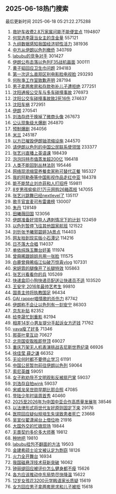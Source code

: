 ## 2025-06-18热门搜索 
最后更新时间 2025-06-18 05:21:22.275288 
1. [救护车收费2.8万家属问能不能便宜点](https://s.weibo.com/weibo?q=%23%E6%95%91%E6%8A%A4%E8%BD%A6%E6%94%B6%E8%B4%B92.8%E4%B8%87%E5%AE%B6%E5%B1%9E%E9%97%AE%E8%83%BD%E4%B8%8D%E8%83%BD%E4%BE%BF%E5%AE%9C%E7%82%B9%23&t=31&band_rank=1&Refer=top) 1194807
1. [何炅选李晟当女主的含金量](https://s.weibo.com/weibo?q=%E4%BD%95%E7%82%85%E9%80%89%E6%9D%8E%E6%99%9F%E5%BD%93%E5%A5%B3%E4%B8%BB%E7%9A%84%E5%90%AB%E9%87%91%E9%87%8F&t=31&band_rank=2&Refer=top) 557121
1. [九组数据感知我国经济韧性活力](https://s.weibo.com/weibo?q=%23%E4%B9%9D%E7%BB%84%E6%95%B0%E6%8D%AE%E6%84%9F%E7%9F%A5%E6%88%91%E5%9B%BD%E7%BB%8F%E6%B5%8E%E9%9F%A7%E6%80%A7%E6%B4%BB%E5%8A%9B%23&t=31&band_rank=3&Refer=top) 381936
1. [中方从伊朗以色列撤侨](https://s.weibo.com/weibo?q=%23%E4%B8%AD%E6%96%B9%E4%BB%8E%E4%BC%8A%E6%9C%97%E4%BB%A5%E8%89%B2%E5%88%97%E6%92%A4%E4%BE%A8%23&t=31&band_rank=4&Refer=top) 340769
1. [labubu的竞争对手](https://s.weibo.com/weibo?q=%23labubu%E7%9A%84%E7%AB%9E%E4%BA%89%E5%AF%B9%E6%89%8B%23&t=31&band_rank=5&Refer=top) 301427
1. [伊朗公布击落以色列F35战机画面](https://s.weibo.com/weibo?q=%23%E4%BC%8A%E6%9C%97%E5%85%AC%E5%B8%83%E5%87%BB%E8%90%BD%E4%BB%A5%E8%89%B2%E5%88%97F35%E6%88%98%E6%9C%BA%E7%94%BB%E9%9D%A2%23&t=31&band_rank=14&Refer=top) 300111
1. [黄子韬回应卫生巾问题](https://s.weibo.com/weibo?q=%23%E9%BB%84%E5%AD%90%E9%9F%AC%E5%9B%9E%E5%BA%94%E5%8D%AB%E7%94%9F%E5%B7%BE%E9%97%AE%E9%A2%98%23&t=31&band_rank=6&Refer=top) 294183
1. [第一次这么直观区别电影脸电视脸](https://s.weibo.com/weibo?q=%E7%AC%AC%E4%B8%80%E6%AC%A1%E8%BF%99%E4%B9%88%E7%9B%B4%E8%A7%82%E5%8C%BA%E5%88%AB%E7%94%B5%E5%BD%B1%E8%84%B8%E7%94%B5%E8%A7%86%E8%84%B8&t=31&band_rank=7&Refer=top) 293293
1. [何秋亊工作室致歉声明](https://s.weibo.com/weibo?q=%23%E4%BD%95%E7%A7%8B%E4%BA%8A%E5%B7%A5%E4%BD%9C%E5%AE%A4%E8%87%B4%E6%AD%89%E5%A3%B0%E6%98%8E%23&t=31&band_rank=8&Refer=top) 287194
1. [男子拿两套房和存款弥补儿子遭拒绝](https://s.weibo.com/weibo?q=%23%E7%94%B7%E5%AD%90%E6%8B%BF%E4%B8%A4%E5%A5%97%E6%88%BF%E5%92%8C%E5%AD%98%E6%AC%BE%E5%BC%A5%E8%A1%A5%E5%84%BF%E5%AD%90%E9%81%AD%E6%8B%92%E7%BB%9D%23&t=31&band_rank=9&Refer=top) 277251
1. [沈阳通报公交车与多车碰撞事故](https://s.weibo.com/weibo?q=%23%E6%B2%88%E9%98%B3%E9%80%9A%E6%8A%A5%E5%85%AC%E4%BA%A4%E8%BD%A6%E4%B8%8E%E5%A4%9A%E8%BD%A6%E7%A2%B0%E6%92%9E%E4%BA%8B%E6%95%85%23&t=31&band_rank=10&Refer=top) 276973
1. [沈阳公交车碰撞事故致2死16伤](https://s.weibo.com/weibo?q=%23%E6%B2%88%E9%98%B3%E5%85%AC%E4%BA%A4%E8%BD%A6%E7%A2%B0%E6%92%9E%E4%BA%8B%E6%95%85%E8%87%B42%E6%AD%BB16%E4%BC%A4%23&t=31&band_rank=11&Refer=top) 274637
1. [沈阳车祸](https://s.weibo.com/weibo?q=%E6%B2%88%E9%98%B3%E8%BD%A6%E7%A5%B8&t=31&band_rank=12&Refer=top) 272951
1. [伊朗](https://s.weibo.com/weibo?q=%E4%BC%8A%E6%9C%97&t=31&band_rank=13&Refer=top) 270541
1. [刘浩存终于换掉了微商头像](https://s.weibo.com/weibo?q=%E5%88%98%E6%B5%A9%E5%AD%98%E7%BB%88%E4%BA%8E%E6%8D%A2%E6%8E%89%E4%BA%86%E5%BE%AE%E5%95%86%E5%A4%B4%E5%83%8F&t=31&band_rank=15&Refer=top) 267673
1. [公认现象级大爆剧](https://s.weibo.com/weibo?q=%23%E5%85%AC%E8%AE%A4%E7%8E%B0%E8%B1%A1%E7%BA%A7%E5%A4%A7%E7%88%86%E5%89%A7%23&t=31&band_rank=16&Refer=top) 264870
1. [预制爆剧](https://s.weibo.com/weibo?q=%E9%A2%84%E5%88%B6%E7%88%86%E5%89%A7&t=31&band_rank=17&Refer=top) 264056
1. [米兰](https://s.weibo.com/weibo?q=%E7%B1%B3%E5%85%B0&t=31&band_rank=4&Refer=top) 245187
1. [以方已摧毁伊朗铀浓缩设施](https://s.weibo.com/weibo?q=%23%E4%BB%A5%E6%96%B9%E5%B7%B2%E6%91%A7%E6%AF%81%E4%BC%8A%E6%9C%97%E9%93%80%E6%B5%93%E7%BC%A9%E8%AE%BE%E6%96%BD%23&t=31&band_rank=18&Refer=top) 244570
1. [请伊朗以色列的中国公民联系使领馆](https://s.weibo.com/weibo?q=%23%E8%AF%B7%E4%BC%8A%E6%9C%97%E4%BB%A5%E8%89%B2%E5%88%97%E7%9A%84%E4%B8%AD%E5%9B%BD%E5%85%AC%E6%B0%91%E8%81%94%E7%B3%BB%E4%BD%BF%E9%A2%86%E9%A6%86%23&t=31&band_rank=19&Refer=top) 233377
1. [张艺兴直播上英语课](https://s.weibo.com/weibo?q=%E5%BC%A0%E8%89%BA%E5%85%B4%E7%9B%B4%E6%92%AD%E4%B8%8A%E8%8B%B1%E8%AF%AD%E8%AF%BE&t=31&band_rank=7&Refer=top) 198439
1. [泡泡玛特市值蒸发超200亿](https://s.weibo.com/weibo?q=%23%E6%B3%A1%E6%B3%A1%E7%8E%9B%E7%89%B9%E5%B8%82%E5%80%BC%E8%92%B8%E5%8F%91%E8%B6%85200%E4%BA%BF%23&t=31&band_rank=24&Refer=top) 196418
1. [人类不能回到丛林法则](https://s.weibo.com/weibo?q=%23%E4%BA%BA%E7%B1%BB%E4%B8%8D%E8%83%BD%E5%9B%9E%E5%88%B0%E4%B8%9B%E6%9E%97%E6%B3%95%E5%88%99%23&t=31&band_rank=48&Refer=top) 195446
1. [网络现浓缩营养餐卖家称可替代正餐](https://s.weibo.com/weibo?q=%23%E7%BD%91%E7%BB%9C%E7%8E%B0%E6%B5%93%E7%BC%A9%E8%90%A5%E5%85%BB%E9%A4%90%E5%8D%96%E5%AE%B6%E7%A7%B0%E5%8F%AF%E6%9B%BF%E4%BB%A3%E6%AD%A3%E9%A4%90%23&t=31&band_rank=20&Refer=top) 185327
1. [我的阿勒泰等中国影视作品走红中亚](https://s.weibo.com/weibo?q=%23%E6%88%91%E7%9A%84%E9%98%BF%E5%8B%92%E6%B3%B0%E7%AD%89%E4%B8%AD%E5%9B%BD%E5%BD%B1%E8%A7%86%E4%BD%9C%E5%93%81%E8%B5%B0%E7%BA%A2%E4%B8%AD%E4%BA%9A%23&t=31&band_rank=21&Refer=top) 184378
1. [能不能禁止刘亦菲和人打招呼](https://s.weibo.com/weibo?q=%E8%83%BD%E4%B8%8D%E8%83%BD%E7%A6%81%E6%AD%A2%E5%88%98%E4%BA%A6%E8%8F%B2%E5%92%8C%E4%BA%BA%E6%89%93%E6%8B%9B%E5%91%BC&t=31&band_rank=22&Refer=top) 159811
1. [8岁男孩偷偷花1万元网购26箱荔枝](https://s.weibo.com/weibo?q=%238%E5%B2%81%E7%94%B7%E5%AD%A9%E5%81%B7%E5%81%B7%E8%8A%B11%E4%B8%87%E5%85%83%E7%BD%91%E8%B4%AD26%E7%AE%B1%E8%8D%94%E6%9E%9D%23&t=31&band_rank=23&Refer=top) 147055
1. [张艺兴跳舞已经nextlevel了](https://s.weibo.com/weibo?q=%E5%BC%A0%E8%89%BA%E5%85%B4%E8%B7%B3%E8%88%9E%E5%B7%B2%E7%BB%8Fnextlevel%E4%BA%86&t=31&band_rank=25&Refer=top) 135117
1. [歌手官宣麦可布雷袭榜](https://s.weibo.com/weibo?q=%23%E6%AD%8C%E6%89%8B%E5%AE%98%E5%AE%A3%E9%BA%A6%E5%8F%AF%E5%B8%83%E9%9B%B7%E8%A2%AD%E6%A6%9C%23&t=31&band_rank=19&Refer=top) 130007
1. [朱丹](https://s.weibo.com/weibo?q=%E6%9C%B1%E4%B8%B9&t=31&band_rank=26&Refer=top) 128149
1. [田曦薇回国](https://s.weibo.com/weibo?q=%23%E7%94%B0%E6%9B%A6%E8%96%87%E5%9B%9E%E5%9B%BD%23&t=31&band_rank=27&Refer=top) 123056
1. [伊朗准备好领导人遇刺情况下的计划](https://s.weibo.com/weibo?q=%23%E4%BC%8A%E6%9C%97%E5%87%86%E5%A4%87%E5%A5%BD%E9%A2%86%E5%AF%BC%E4%BA%BA%E9%81%87%E5%88%BA%E6%83%85%E5%86%B5%E4%B8%8B%E7%9A%84%E8%AE%A1%E5%88%92%23&t=31&band_rank=28&Refer=top) 122459
1. [以色列暂停飞往其他国家航班](https://s.weibo.com/weibo?q=%23%E4%BB%A5%E8%89%B2%E5%88%97%E6%9A%82%E5%81%9C%E9%A3%9E%E5%BE%80%E5%85%B6%E4%BB%96%E5%9B%BD%E5%AE%B6%E8%88%AA%E7%8F%AD%23&t=31&band_rank=29&Refer=top) 121522
1. [刘忻张予曦郭碧婷3A景点](https://s.weibo.com/weibo?q=%E5%88%98%E5%BF%BB%E5%BC%A0%E4%BA%88%E6%9B%A6%E9%83%AD%E7%A2%A7%E5%A9%B73A%E6%99%AF%E7%82%B9&t=31&band_rank=30&Refer=top) 114403
1. [网友拍到现实版小石潭记](https://s.weibo.com/weibo?q=%23%E7%BD%91%E5%8F%8B%E6%8B%8D%E5%88%B0%E7%8E%B0%E5%AE%9E%E7%89%88%E5%B0%8F%E7%9F%B3%E6%BD%AD%E8%AE%B0%23&t=31&band_rank=31&Refer=top) 114216
1. [日不落大合唱](https://s.weibo.com/weibo?q=%E6%97%A5%E4%B8%8D%E8%90%BD%E5%A4%A7%E5%90%88%E5%94%B1&t=31&band_rank=32&Refer=top) 114037
1. [单依纯珠玉舞台好美](https://s.weibo.com/weibo?q=%23%E5%8D%95%E4%BE%9D%E7%BA%AF%E7%8F%A0%E7%8E%89%E8%88%9E%E5%8F%B0%E5%A5%BD%E7%BE%8E%23&t=31&band_rank=33&Refer=top) 111974
1. [曾舜晞跟姐姐共用一张脸](https://s.weibo.com/weibo?q=%23%E6%9B%BE%E8%88%9C%E6%99%9E%E8%B7%9F%E5%A7%90%E5%A7%90%E5%85%B1%E7%94%A8%E4%B8%80%E5%BC%A0%E8%84%B8%23&t=31&band_rank=34&Refer=top) 111575
1. [白鹿曾舜晞临江仙破万惊喜vlog](https://s.weibo.com/weibo?q=%23%E7%99%BD%E9%B9%BF%E6%9B%BE%E8%88%9C%E6%99%9E%E4%B8%B4%E6%B1%9F%E4%BB%99%E7%A0%B4%E4%B8%87%E6%83%8A%E5%96%9Cvlog%23&t=31&band_rank=35&Refer=top) 107331
1. [宋妍霏的腿像开了长腿特效](https://s.weibo.com/weibo?q=%E5%AE%8B%E5%A6%8D%E9%9C%8F%E7%9A%84%E8%85%BF%E5%83%8F%E5%BC%80%E4%BA%86%E9%95%BF%E8%85%BF%E7%89%B9%E6%95%88&t=31&band_rank=36&Refer=top) 105863
1. [张艺兴看看你的兵](https://s.weibo.com/weibo?q=%E5%BC%A0%E8%89%BA%E5%85%B4%E7%9C%8B%E7%9C%8B%E4%BD%A0%E7%9A%84%E5%85%B5&t=31&band_rank=37&Refer=top) 105269
1. [快递盒印小狗快递员配送让快递员不适](https://s.weibo.com/weibo?q=%23%E5%BF%AB%E9%80%92%E7%9B%92%E5%8D%B0%E5%B0%8F%E7%8B%97%E5%BF%AB%E9%80%92%E5%91%98%E9%85%8D%E9%80%81%E8%AE%A9%E5%BF%AB%E9%80%92%E5%91%98%E4%B8%8D%E9%80%82%23&t=31&band_rank=25&Refer=top) 103520
1. [王安宇 2016年最帅艺考生](https://s.weibo.com/weibo?q=%E7%8E%8B%E5%AE%89%E5%AE%87%202016%E5%B9%B4%E6%9C%80%E5%B8%85%E8%89%BA%E8%80%83%E7%94%9F&t=31&band_rank=38&Refer=top) 99810
1. [国青主帅将执教国足](https://s.weibo.com/weibo?q=%23%E5%9B%BD%E9%9D%92%E4%B8%BB%E5%B8%85%E5%B0%86%E6%89%A7%E6%95%99%E5%9B%BD%E8%B6%B3%23&t=31&band_rank=39&Refer=top) 96434
1. [GAI rapper唱情歌的杀伤力](https://s.weibo.com/weibo?q=GAI%20rapper%E5%94%B1%E6%83%85%E6%AD%8C%E7%9A%84%E6%9D%80%E4%BC%A4%E5%8A%9B&t=31&band_rank=40&Refer=top) 87742
1. [伊朗称不会让以色列有一刻安宁](https://s.weibo.com/weibo?q=%23%E4%BC%8A%E6%9C%97%E7%A7%B0%E4%B8%8D%E4%BC%9A%E8%AE%A9%E4%BB%A5%E8%89%B2%E5%88%97%E6%9C%89%E4%B8%80%E5%88%BB%E5%AE%89%E5%AE%81%23&t=31&band_rank=41&Refer=top) 86303
1. [京东补贴](https://s.weibo.com/weibo?q=%23%E4%BA%AC%E4%B8%9C%E8%A1%A5%E8%B4%B4%23&t=31&band_rank=42&Refer=top) 82352
1. [给李晟忙到重影](https://s.weibo.com/weibo?q=%E7%BB%99%E6%9D%8E%E6%99%9F%E5%BF%99%E5%88%B0%E9%87%8D%E5%BD%B1&t=31&band_rank=43&Refer=top) 82194
1. [相差14岁小男友提分手起诉女方还钱](https://s.weibo.com/weibo?q=%23%E7%9B%B8%E5%B7%AE14%E5%B2%81%E5%B0%8F%E7%94%B7%E5%8F%8B%E6%8F%90%E5%88%86%E6%89%8B%E8%B5%B7%E8%AF%89%E5%A5%B3%E6%96%B9%E8%BF%98%E9%92%B1%23&t=31&band_rank=44&Refer=top) 71762
1. [vava瘦了好多](https://s.weibo.com/weibo?q=vava%E7%98%A6%E4%BA%86%E5%A5%BD%E5%A4%9A&t=31&band_rank=45&Refer=top) 71346
1. [那英叶童互动](https://s.weibo.com/weibo?q=%23%E9%82%A3%E8%8B%B1%E5%8F%B6%E7%AB%A5%E4%BA%92%E5%8A%A8%23&t=31&band_rank=46&Refer=top) 70627
1. [北京国安取胜即登顶](https://s.weibo.com/weibo?q=%23%E5%8C%97%E4%BA%AC%E5%9B%BD%E5%AE%89%E5%8F%96%E8%83%9C%E5%8D%B3%E7%99%BB%E9%A1%B6%23&t=31&band_rank=47&Refer=top) 69027
1. [重庆万架无人机表演挑战吉尼斯世界纪录](https://s.weibo.com/weibo?q=%23%E9%87%8D%E5%BA%86%E4%B8%87%E6%9E%B6%E6%97%A0%E4%BA%BA%E6%9C%BA%E8%A1%A8%E6%BC%94%E6%8C%91%E6%88%98%E5%90%89%E5%B0%BC%E6%96%AF%E4%B8%96%E7%95%8C%E7%BA%AA%E5%BD%95%23&t=31&band_rank=49&Refer=top) 66926
1. [徐佳莹 薛之谦](https://s.weibo.com/weibo?q=%E5%BE%90%E4%BD%B3%E8%8E%B9%20%E8%96%9B%E4%B9%8B%E8%B0%A6&t=31&band_rank=50&Refer=top) 66352
1. [无论何时都不要停止学习](https://s.weibo.com/weibo?q=%23%E6%97%A0%E8%AE%BA%E4%BD%95%E6%97%B6%E9%83%BD%E4%B8%8D%E8%A6%81%E5%81%9C%E6%AD%A2%E5%AD%A6%E4%B9%A0%23&t=31&band_rank=36&Refer=top) 61191
1. [中国公民暂勿前往伊朗以色列](https://s.weibo.com/weibo?q=%23%E4%B8%AD%E5%9B%BD%E5%85%AC%E6%B0%91%E6%9A%82%E5%8B%BF%E5%89%8D%E5%BE%80%E4%BC%8A%E6%9C%97%E4%BB%A5%E8%89%B2%E5%88%97%23&t=31&band_rank=37&Refer=top) 59064
1. [索尼英雌](https://s.weibo.com/weibo?q=%E7%B4%A2%E5%B0%BC%E8%8B%B1%E9%9B%8C&t=31&band_rank=44&Refer=top) 59051
1. [女子称劝导不文明观影反被扇巴掌](https://s.weibo.com/weibo?q=%23%E5%A5%B3%E5%AD%90%E7%A7%B0%E5%8A%9D%E5%AF%BC%E4%B8%8D%E6%96%87%E6%98%8E%E8%A7%82%E5%BD%B1%E5%8F%8D%E8%A2%AB%E6%89%87%E5%B7%B4%E6%8E%8C%23&t=31&band_rank=49&Refer=top) 59037
1. [刘浩存自拍wink](https://s.weibo.com/weibo?q=%E5%88%98%E6%B5%A9%E5%AD%98%E8%87%AA%E6%8B%8Dwink&t=31&band_rank=50&Refer=top) 59037
1. [宋威龙吴世勋早期比耶合照](https://s.weibo.com/weibo?q=%23%E5%AE%8B%E5%A8%81%E9%BE%99%E5%90%B4%E4%B8%96%E5%8B%8B%E6%97%A9%E6%9C%9F%E6%AF%94%E8%80%B6%E5%90%88%E7%85%A7%23&t=31&band_rank=34&Refer=top) 47085
1. [登陆少年时装周首秀](https://s.weibo.com/weibo?q=%23%E7%99%BB%E9%99%86%E5%B0%91%E5%B9%B4%E6%97%B6%E8%A3%85%E5%91%A8%E9%A6%96%E7%A7%80%23&t=31&band_rank=28&Refer=top) 40460
1. [2025至2026年为中国中亚合作高质量发展年](https://s.weibo.com/weibo?q=%232025%E8%87%B32026%E5%B9%B4%E4%B8%BA%E4%B8%AD%E5%9B%BD%E4%B8%AD%E4%BA%9A%E5%90%88%E4%BD%9C%E9%AB%98%E8%B4%A8%E9%87%8F%E5%8F%91%E5%B1%95%E5%B9%B4%23&t=31&band_rank=10&Refer=top) 38546
1. [以法律形式将世代友好原则固定下来](https://s.weibo.com/weibo?q=%23%E4%BB%A5%E6%B3%95%E5%BE%8B%E5%BD%A2%E5%BC%8F%E5%B0%86%E4%B8%96%E4%BB%A3%E5%8F%8B%E5%A5%BD%E5%8E%9F%E5%88%99%E5%9B%BA%E5%AE%9A%E4%B8%8B%E6%9D%A5%23&t=31&band_rank=33&Refer=top) 29176
1. [医院回应疑似规培生失误致患者死亡](https://s.weibo.com/weibo?q=%23%E5%8C%BB%E9%99%A2%E5%9B%9E%E5%BA%94%E7%96%91%E4%BC%BC%E8%A7%84%E5%9F%B9%E7%94%9F%E5%A4%B1%E8%AF%AF%E8%87%B4%E6%82%A3%E8%80%85%E6%AD%BB%E4%BA%A1%23&t=31&band_rank=43&Refer=top) 23668
1. [吴宣仪翟潇闻台上借位吻](https://s.weibo.com/weibo?q=%23%E5%90%B4%E5%AE%A3%E4%BB%AA%E7%BF%9F%E6%BD%87%E9%97%BB%E5%8F%B0%E4%B8%8A%E5%80%9F%E4%BD%8D%E5%90%BB%23&t=31&band_rank=49&Refer=top) 21916
1. [大国外交的忙碌现场](https://s.weibo.com/weibo?q=%23%E5%A4%A7%E5%9B%BD%E5%A4%96%E4%BA%A4%E7%9A%84%E5%BF%99%E7%A2%8C%E7%8E%B0%E5%9C%BA%23&t=31&band_rank=41&Refer=top) 19844
1. [无畏契约多伦多大师赛](https://s.weibo.com/weibo?q=%E6%97%A0%E7%95%8F%E5%A5%91%E7%BA%A6%E5%A4%9A%E4%BC%A6%E5%A4%9A%E5%A4%A7%E5%B8%88%E8%B5%9B&t=31&band_rank=48&Refer=top) 19812
1. [种地吧](https://s.weibo.com/weibo?q=%E7%A7%8D%E5%9C%B0%E5%90%A7&t=31&band_rank=49&Refer=top) 19810
1. [labubu挂包不翻面的方法](https://s.weibo.com/weibo?q=labubu%E6%8C%82%E5%8C%85%E4%B8%8D%E7%BF%BB%E9%9D%A2%E7%9A%84%E6%96%B9%E6%B3%95&t=31&band_rank=48&Refer=top) 19503
1. [金建希硕士论文被认定为剽窃](https://s.weibo.com/weibo?q=%23%E9%87%91%E5%BB%BA%E5%B8%8C%E7%A1%95%E5%A3%AB%E8%AE%BA%E6%96%87%E8%A2%AB%E8%AE%A4%E5%AE%9A%E4%B8%BA%E5%89%BD%E7%AA%83%23&t=31&band_rank=33&Refer=top) 18126
1. [火力全开舞台](https://s.weibo.com/weibo?q=%E7%81%AB%E5%8A%9B%E5%85%A8%E5%BC%80%E8%88%9E%E5%8F%B0&t=31&band_rank=41&Refer=top) 16934
1. [我国磁悬浮技术获新突破](https://s.weibo.com/weibo?q=%23%E6%88%91%E5%9B%BD%E7%A3%81%E6%82%AC%E6%B5%AE%E6%8A%80%E6%9C%AF%E8%8E%B7%E6%96%B0%E7%AA%81%E7%A0%B4%23&t=31&band_rank=43&Refer=top) 16062
1. [钟丽缇回应被评价怎么健身都不瘦](https://s.weibo.com/weibo?q=%23%E9%92%9F%E4%B8%BD%E7%BC%87%E5%9B%9E%E5%BA%94%E8%A2%AB%E8%AF%84%E4%BB%B7%E6%80%8E%E4%B9%88%E5%81%A5%E8%BA%AB%E9%83%BD%E4%B8%8D%E7%98%A6%23&t=31&band_rank=43&Refer=top) 15626
1. [各方应该推动中东局势尽快降温](https://s.weibo.com/weibo?q=%23%E5%90%84%E6%96%B9%E5%BA%94%E8%AF%A5%E6%8E%A8%E5%8A%A8%E4%B8%AD%E4%B8%9C%E5%B1%80%E5%8A%BF%E5%B0%BD%E5%BF%AB%E9%99%8D%E6%B8%A9%23&t=31&band_rank=45&Refer=top) 15622
1. [12岁女孩花3200元学韩语家长质疑](https://s.weibo.com/weibo?q=%2312%E5%B2%81%E5%A5%B3%E5%AD%A9%E8%8A%B13200%E5%85%83%E5%AD%A6%E9%9F%A9%E8%AF%AD%E5%AE%B6%E9%95%BF%E8%B4%A8%E7%96%91%23&t=31&band_rank=47&Refer=top) 15619
1. [女方回应男子拿两套房求和儿子被拒](https://s.weibo.com/weibo?q=%23%E5%A5%B3%E6%96%B9%E5%9B%9E%E5%BA%94%E7%94%B7%E5%AD%90%E6%8B%BF%E4%B8%A4%E5%A5%97%E6%88%BF%E6%B1%82%E5%92%8C%E5%84%BF%E5%AD%90%E8%A2%AB%E6%8B%92%23&t=31&band_rank=48&Refer=top) 15618

